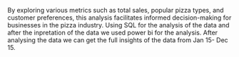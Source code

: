 By exploring various metrics such as total sales, popular pizza types, and customer preferences, this analysis facilitates informed decision-making for businesses in the pizza industry.
Using SQL for the analysis of the data and after the inpretation of the data we used power bi for the analysis.
After analysing the data we can get the full insights of the data from Jan 15- Dec 15.
